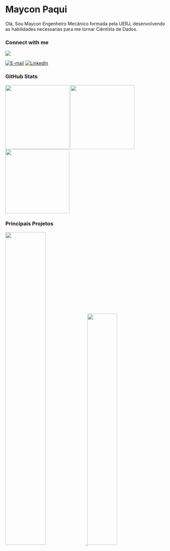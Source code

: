 <h1>
    <span>Maycon Paqui</span>
</h1>

<p align="left">
  <a>
     Olá, Sou Maycon Engenheiro Mecânico formada pela UERJ, desenvolvendo as habilidades necessarias para me tornar Ciêntista de Dados.    
  </a>
</p>

<h3 align="left">Connect with me</h3>
<img align="center" src="https://img.shields.io/badge/-Email-000?style=for-the-badge&logo=gmail&logoColor=5E81AC&color:FFF"/>

[![E-mail](https://img.shields.io/badge/-Email-000?style=for-the-badge&logo=gmail&logoColor=5E81AC&color:FFF)](mailto:pm.maycon@gmail.com)
[![LinkedIn](https://img.shields.io/badge/-LinkedIn-000?style=for-the-badge&logo=linkedin&logoColor=5E81AC&color:FFF)](https://br.linkedin.com/in/maycon-marciano)
<h3 align="left">GitHub Stats</h3>

<img height=200 align="left" src="https://github-readme-stats-git-masterrstaa-rickstaa.vercel.app/api?username=Mayconpm&&hide_title=true&show_icons=true&include_all_commits=false&count_private=true&theme=nord&bg_color=EB545400" />
<img height=200 align="center" src="https://github-readme-stats.vercel.app/api/top-langs?username=Mayconpm&theme=nord&bg_color=EB545400&layout=compact"/>
<img height=200 align="center" src="https://streak-stats.demolab.com?user=Mayconpm&theme=nord&background=EB545400"/>


<h3 align="left">Principais Projetos</h3>

<p align="left">
  <a href="https://github.com/Mayconpm/CS50x_2021">
     <img width="50%" src="https://github-readme-stats.vercel.app/api/pin/?username=Mayconpm&repo=CS50x_2021&show_icons=true&theme=nord&bg_color=EB545400" />     
  </a>
  <a href="https://github.com/Mayconpm/ANN_MATLAB">
    <img width="43%" src="https://github-readme-stats.vercel.app/api/pin/?username=Mayconpm&repo=ANN_MATLAB&show_icons=true&theme=nord&bg_color=EB545400"/>
  </a>
</p>
